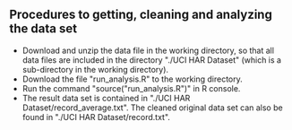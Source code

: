 ## Procedures to getting, cleaning and analyzing the data set

* Download and unzip the data file in the working directory, so that all data files are included in the directory "./UCI HAR Dataset" (which is a sub-directory in the working directory).
* Download the file "run_analysis.R" to the working directory.
* Run the command "source("run_analysis.R")" in R console.
* The result data set is contained in "./UCI HAR Dataset/record_average.txt". The cleaned original data set can also be found in "./UCI HAR Dataset/record.txt".